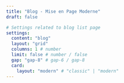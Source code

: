 ```yaml
---
title: "Blog - Mise en Page Moderne"
draft: false

# Settings related to blog list page
settings:
  content: "blog"
  layout: "grid"
  columns: 1 # number
  limit: false # number / false
  gap: "gap-8" # gap-6 / gap-8
  card:
    layout: "modern" # "classic" | "modern"
---
```

